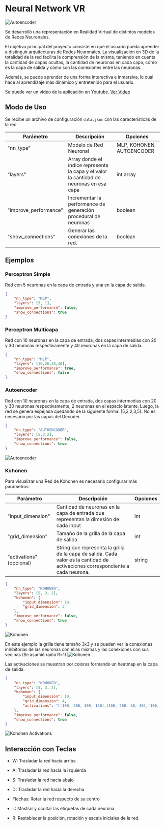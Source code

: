 # Neural Network VR

![Autoencoder](./resources/portada.jpg)

Se desarrolló una representación en Realidad Virtual de distintos modelos de Redes Neuronales. 

El objetivo principal del proyecto consiste en que el usuario pueda aprender a distinguir arquitecturas de Redes Neuronales. La visualización en 3D de la totalidad de la red facilita la comprensión de la misma, teniendo en cuenta la cantidad de capas ocultas, la cantidad de neuronas en cada capa, cómo es la capa de salida y cómo son las conexiones entre las neuronas.

Además, se puede aprender de una forma interactiva e inmersiva, lo cual hace al aprendizaje más dinámico y entretenido para el usuario. 

Se puede ver un video de la aplicación en Youtube. [Ver Video](https://youtu.be/CShKH8M6tdw)

## Modo de Uso 

Se recibe un archivo de configuración `data.json` con las características de la red 

| Parámetro| Descripción                    | Opciones|
| ------------- | ------------------------------ | ------------- |
|"nn_type"     |  Modelo de Red Neuronal  | MLP, KOHONEN, AUTOENCODER |
|"layers"     |  Array donde el índice representa la capa y el valor la cantidad de neuronas en esa capa  | int array |
|"improve_performance"   | Incrementar la performance de generación procedural de neuronas | boolean |
|"show_connections"   | Generar las conexiones de la red. | boolean |



## Ejemplos 

### Perceptron Simple 
Red con 5 neuronas en la capa de entrada y una en la capa de salida.
```json
{
    "nn_type": "MLP",
    "layers": [5, 1],
    "improve_performance": false, 
    "show_connections": true
}
```

### Perceptron Multicapa
Red con 10 neuronas en la capa de entrada, dos capas intermedias con 20 y 30 neuronas respectivamente y 40 neuronas en la capa de salida.
```json
{
    "nn_type": "MLP",
    "layers": [10,20,30,40],
    "improve_performance": true, 
    "show_connections": false
}
```

### Autoencoder
Red con 10 neuronas en la capa de entrada, dos capas intermedias con 20 y 30 neuronas respectivamente, 2 neuronas en el espacio latente. Luego, la red se genera espejada quedando de la siguiente forma: [5,3,2,3,5]. No es necesario por las capas del Decoder.
```json
{
    "nn_type": "AUTOENCODER",
    "layers": [5,3,2],
    "improve_performance": false, 
    "show_connections": true
}
```
![Autoencoder](./resources/autoencoder.png)

### Kohonen
Para visualizar una Red de Kohonen es necesario configurar más parámetros: 

| Parámetro| Descripción                    | Opciones|
| ------------- | ------------------------------ | ------------- |
|"input_dimension"     |  Cantidad de neuronas en la capa de entrada que representan la dimesión de cada input  | int |
|"grid_dimension"     |  Tamaño de la grilla de la capa de salida. | int |
|"activations" (opcional)    |  String que representa la grilla de la capa de salida. Cada valor es la cantidad de activaciones correspondiente a cada neurona.   | string |


```json
{
    "nn_type": "KOHONEN",
    "layers": [5, 3, 2],
    "kohonen": { 
        "input_dimension": 10,
        "grid_dimension": 3
    },
    "improve_performance": false, 
    "show_connections": true
}
```
![Kohonen](./resources/kohonen.png)

En este ejemplo la grilla tiene tamaño 3x3 y se pueden ver la conexiones inhibitorias de las neuronas con ellas mismas y las conexiones con sus vecinas (Se asumió radio R=1)
![Kohonen](./resources/kohonen_grid.png)

Las activaciones se muestran por colores formando un heatmap en la capa de salida. 

```json
{
    "nn_type": "KOHONEN",
    "layers": [5, 3, 2],
    "kohonen": { 
        "input_dimension": 10,
        "grid_dimension": 4, 
        "activations": "[[100, 200, 300, 150],[100, 200, 30, 40],[100, 200, 300, 150],[50, 400, 30, 10 ]]"
    },
    "improve_performance": false, 
    "show_connections": true
}
```
![Kohonen Activations](./resources/kohonen_activations.png)

## Interacción con Teclas
- W: Trasladar la red hacia arriba 
- A: Trasladar  la red hacia la izquierda 
- S: Trasladar  la red hacia abajo
- D: Trasladar  la red hacia la derecha 

- Flechas: Rotar la red respecto de su centro 

- L: Mostrar y ocultar las etiquetas de cada neurona
- R: Restablecer la posición, rotación y escala iniciales de la red.
